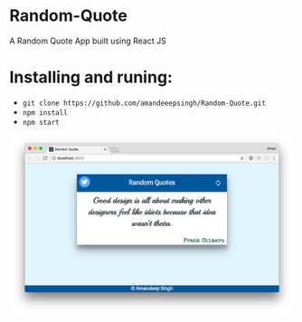 # Random-Quote
A Random Quote App built using React JS

# Installing and runing:

* ` git clone https://github.com/amandeeepsingh/Random-Quote.git `
* ` npm install `
* ` npm start `
  
![App Sreenshot](https://raw.githubusercontent.com/amandeeepsingh/Random-Quote/master/readme/ScreenShot.png "App Sreenshot")
